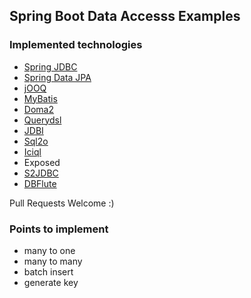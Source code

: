 ## Spring Boot Data Accesss Examples

### Implemented technologies

* [Spring JDBC](demo-spring-jdbc)
* [Spring Data JPA](demo-spring-data-jpa)
* [jOOQ](demo-jooq)
* [MyBatis](demo-mybatis)
* [Doma2](demo-doma2)
* [Querydsl](demo-iciql)
* [JDBI](demo-jdbi)
* [Sql2o](demo-sql2o)
* [Iciql](demo-iciql)
* Exposed
* [S2JDBC](demo-s2jdbc)
* [DBFlute](demo-dbflute)

Pull Requests Welcome :)

### Points to implement

* many to one
* many to many
* batch insert
* generate key
